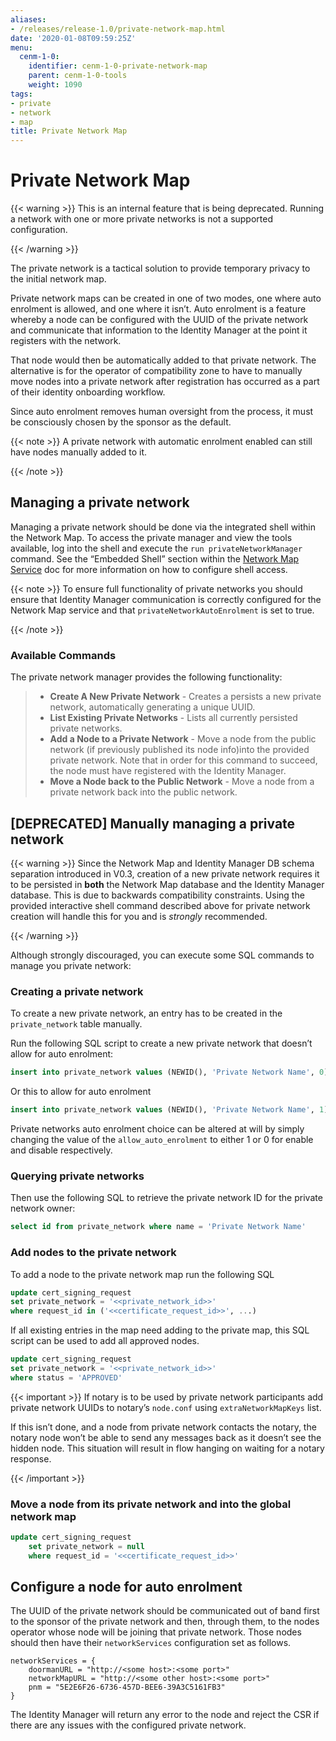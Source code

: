 ```yaml
---
aliases:
- /releases/release-1.0/private-network-map.html
date: '2020-01-08T09:59:25Z'
menu:
  cenm-1-0:
    identifier: cenm-1-0-private-network-map
    parent: cenm-1-0-tools
    weight: 1090
tags:
- private
- network
- map
title: Private Network Map
---
```



# Private Network Map


{{< warning >}}
This is an internal feature that is being deprecated. Running a network with one or more private networks
is not a supported configuration.

{{< /warning >}}


The private network is a tactical solution to provide temporary privacy to the initial network map.

Private network maps can be created in one of two modes, one where auto enrolment is allowed, and one
where it isn’t. Auto enrolment is a feature whereby a node can be configured with the UUID of the private
network and communicate that information to the Identity Manager at the point it registers with the network.

That node would then be automatically added to that private network. The alternative is for the operator of
compatibility zone to have to manually move nodes into a private network after registration has occurred as a
part of their identity onboarding workflow.

Since auto enrolment removes human oversight from the process, it must be consciously chosen by the sponsor as
the default.

{{< note >}}
A private network with automatic enrolment enabled can still have nodes manually added to it.

{{< /note >}}

## Managing a private network

Managing a private network should be done via the integrated shell within the Network Map. To access the private manager
and view the tools available, log into the shell and execute the `run privateNetworkManager` command. See the
“Embedded Shell” section within the [Network Map Service](network-map.md) doc for more information on how to configure shell access.

{{< note >}}
To ensure full functionality of private networks you should ensure that Identity Manager communication is
correctly configured for the Network Map service and that `privateNetworkAutoEnrolment` is set to true.

{{< /note >}}

### Available Commands

The private network manager provides the following functionality:

> 
> 
> * **Create A New Private Network** - Creates a persists a new private network, automatically generating a unique UUID.
> * **List Existing Private Networks** - Lists all currently persisted private networks.
> * **Add a Node to a Private Network** - Move a node from the public network (if previously published its node info)into the provided private network. Note that in order for this command to
> succeed, the node must have registered with the Identity Manager.
> * **Move a Node back to the Public Network** - Move a node from a private network back into the public network.



## [DEPRECATED] Manually managing a private network


{{< warning >}}
Since the Network Map and Identity Manager DB schema separation introduced in V0.3, creation of a new
private network requires it to be persisted in **both** the Network Map database and the Identity Manager
database. This is due to backwards compatibility constraints. Using the provided interactive shell command
described above for private network creation will handle this for you and is *strongly* recommended.

{{< /warning >}}


Although strongly discouraged, you can execute some SQL commands to manage you private network:


### Creating a private network

To create a new private network, an entry has to be created in the `private_network` table manually.

Run the following SQL script to create a new private network that doesn’t allow for auto enrolment:

```sql
insert into private_network values (NEWID(), 'Private Network Name', 0)
```

Or this to allow for auto enrolment

```sql
insert into private_network values (NEWID(), 'Private Network Name', 1)
```

Private networks auto enrolment choice can be altered at will by simply changing the value of the `allow_auto_enrolment`
to either 1 or 0 for enable and disable respectively.


### Querying private networks

Then use the following SQL to retrieve the private network ID for the private network owner:

```sql
select id from private_network where name = 'Private Network Name'
```


### Add nodes to the private network

To add a node to the private network map run the following SQL

```sql
update cert_signing_request
set private_network = '<<private_network_id>>'
where request_id in ('<<certificate_request_id>>', ...)
```

If all existing entries in the map need adding to the private map, this SQL script can be used to add all approved nodes.

```sql
update cert_signing_request
set private_network = '<<private_network_id>>'
where status = 'APPROVED'
```


{{< important >}}
If notary is to be used by private network participants add private network UUIDs to notary’s `node.conf`
using `extraNetworkMapKeys` list.

If this isn’t done, and a node from private network contacts the notary, the notary node won’t be able to send
any messages back as it doesn’t see the hidden node. This situation will result in flow hanging on waiting for
a notary response.


{{< /important >}}


### Move a node from its private network and into the global network map

```sql
update cert_signing_request
    set private_network = null
    where request_id = '<<certificate_request_id>>'
```


## Configure a node for auto enrolment

The UUID of the private network should be communicated out of band first to the sponsor of the private network
and then, through them, to the nodes operator whose node will be joining that private network. Those nodes should
then have their `networkServices` configuration set as follows.

```guess
networkServices = {
    doormanURL = "http://<some host>:<some port>"
    networkMapURL = "http://<some other host>:<some port>"
    pnm = "5E2E6F26-6736-457D-BEE6-39A3C5161FB3"
}
```

The Identity Manager will return any error to the node and reject the CSR if there are any issues with the configured
private network.

